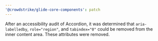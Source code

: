```yaml
---
'@crowdstrike/glide-core-components': patch
---
```


After an accessibility audit of Accordion, it was determined that `aria-labelledby`, `role="region"`, and `tabindex="0"` could be removed from the inner content area. These attributes were removed.
